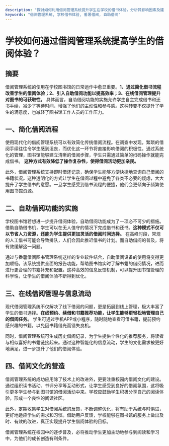 ```yaml
---
description: "探讨如何利用借阅管理系统提升学生在学校的借书体验，分析其影响因素及建议。"
keywords: "借阅管理系统, 学校借书体验, 番薯借阅, 自助借阅"
---
```

# 学校如何通过借阅管理系统提高学生的借阅体验？

## 摘要

借阅管理系统的使用在学校图书馆的日常运作中愈显重要。**1、通过简化借书流程改善学生的借阅体验；2、引入自助借阅功能以提高效率；3、在线借阅管理提升对图书的可获取性。** 具体而言，自助借阅功能的实施允许学生自主完成借书和还书手续，减少了等待时间，增强了他们的主动性和参与感。这种转变不仅提升了学生的满意度，也减轻了图书馆工作人员的工作压力。

## 一、简化借阅流程

使用现代化的借阅管理系统可以有效简化传统借阅流程。在调查中发现，繁琐的借阅手续往往令学生感到沮丧，而优化这一环节将直接影响借阅的积极性。通过系统化的管理，图书馆能够建立清晰的借阅步骤，学生只需通过简单的扫码操作就能完成借书。 **这种方式有效降低了操作复杂性，使得借阅活动更加亲民。**

此外，借阅管理系统支持即时借还记录，确保学生能够方便快捷地查询自己借阅的书籍状况。这种透明化的方式让学生在借阅过程中避免了各类不必要的疑虑，大大提升了学生借书的意愿。一旦学生感受到借书流程的便捷，他们会更倾向于频繁使用图书馆资源。

## 二、自助借阅功能的实施

学校图书馆若想进一步提升借阅体验，自助借阅功能成为了一项必不可少的措施。借助自助借书机，学生可以在无人值守的情况下完成借书和还书。**这种模式不仅可以节省人力资源，还能为学生提供更加灵活的借阅时间选择。** 在高峰时段，常规的人工借书可能会导致排队，人们会因此推迟借书的计划。而自助借阅的普及，将有效缓解这一问题。

通过与番薯借阅图书管理系统这样的专业软件结合，自助借阅设备的使用将变得更加顺畅。该系统提供全面的报告功能，帮助图书馆实时了解书籍的借阅情况，进而进行更合理的书籍补充和配置。这种高效的信息反馈机制，可以提升图书馆管理的科学性，让学生的借阅体验不断得到优化。

## 三、在线借阅管理与信息流动

现代借阅管理系统不仅解决了线下借阅的问题，更是拓展到线上管理，极大丰富了学生的借书选择。**在线预约、续借和书籍推荐功能，让学生能够更轻松地管理自己的借阅任务。** 学生可通过手机APP或小程序，随时随地查看可借书籍，提前预约感兴趣的书籍，以免因书籍借光而错失良机。

同时，借阅管理系统可生成历史借阅记录，为学生提供个性化的推荐服务，将读者与相似喜好的书籍链接起来。通过这种智能化的信息流动，学生的文化需求被更好地满足，进一步提升了他们的借阅体验。

## 四、借阅文化的营造

借阅管理系统的成功应用除了技术上的改进外，更要注重校园内借阅文化的建设。通过组织读书活动、书评分享等互动形式，让学生感受到良好的借阅氛围，这将吸引更多学生参与到图书馆的借阅活动中来。学校应鼓励学生积极分享自己的阅读体验，形成一个良性的阅读社区。

此外，定期收集学生对借阅系统的反馈，不断调整优化，将有助于系统与时俱进，更好地适应学生的需求和习惯。借助用户反馈，学校能够在图书馆的服务上做出及时、有效的改进，真正实现提升学生借阅体验的目标。

借阅管理系统在校园中的逐步普及，必将推动学生更加主动地参与到阅读和学习中，为他们的成长创造有利条件。
